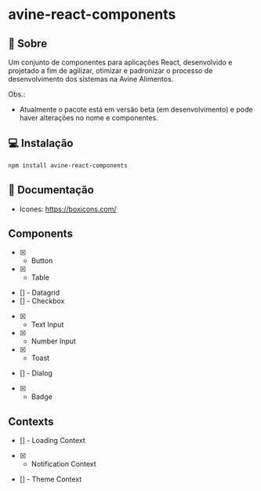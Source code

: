 # avine-react-components

## 🔎 Sobre
Um conjunto de componentes para aplicações React, desenvolvido e projetado a fim de agilizar, otimizar e padronizar o processo de desenvolvimento dos sistemas na Avine Alimentos.

Obs.: 
- Atualmente o pacote está em versão beta (em desenvolvimento) e pode haver alterações no nome e componentes.

## 💻 Instalação

```sh
npm install avine-react-components
```

## 📖 Documentação
- Icones: https://boxicons.com/

## Components
- [x] - Button
- [x] - Table
- [] - Datagrid
- [] - Checkbox
- [x] - Text Input
- [x] - Number Input
- [x] - Toast
- [] - Dialog
- [x] - Badge

## Contexts
- [] - Loading Context
- [x] - Notification Context
- [] - Theme Context